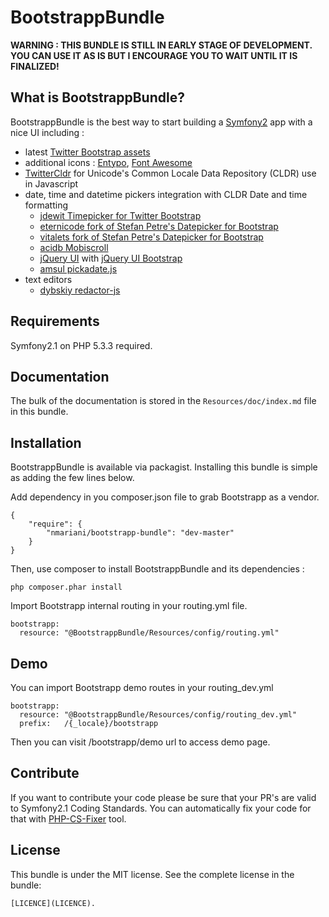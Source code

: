 BootstrappBundle
================

**WARNING : THIS BUNDLE IS STILL IN EARLY STAGE OF DEVELOPMENT. YOU CAN USE IT AS IS BUT I ENCOURAGE YOU TO WAIT UNTIL IT IS FINALIZED!**

What is BootstrappBundle?
-------------------------

BootstrappBundle is the best way to start building a [Symfony2](http://www.symfony.com) app with a nice UI including :

* latest [Twitter Bootstrap assets](http://twitter.github.com/bootstrap/)
* additional icons : [Entypo](http://github.com/danielbruce/entypo), [Font Awesome](http://github.com/FortAwesome/Font-Awesome)
* [TwitterCldr](http://github.com/twitter/twitter-cldr-js) for Unicode's Common Locale Data Repository (CLDR) use in Javascript
* date, time and datetime pickers integration with CLDR Date and time formatting
    * [jdewit Timepicker for Twitter Bootstrap](http://github.com/jdewit/bootstrap-timepicker)
    * [eternicode fork of Stefan Petre's Datepicker for Bootstrap](http://github.com/eternicode/bootstrap-datepicker)
    * [vitalets fork of Stefan Petre's Datepicker for Bootstrap](http://github.com/vitalets/bootstrap-datepicker)
    * [acidb Mobiscroll](http://github.com/acidb/mobiscroll)
    * [jQuery UI](http://github.com/jquery/jquery-ui) with [jQuery UI Bootstrap](http://github.com/addyosmani/jquery-ui-bootstrap)
    * [amsul pickadate.js ](http://github.com/amsul/pickadate.js)
* text editors
    * [dybskiy redactor-js ](http://github.com/dybskiy/redactor-js)

Requirements
------------

Symfony2.1 on PHP 5.3.3 required.

Documentation
-------------

The bulk of the documentation is stored in the `Resources/doc/index.md` file in this bundle.

Installation
------------

BootstrappBundle is available via packagist.
Installing this bundle is simple as adding the few lines below.

Add dependency in you composer.json file to grab Bootstrapp as a vendor.

    {
        "require": {
            "nmariani/bootstrapp-bundle": "dev-master"
        }
    }

Then, use composer to install BootstrappBundle and its dependencies :

    php composer.phar install

Import Bootstrapp internal routing in your routing.yml file.

    bootstrapp:
      resource: "@BootstrappBundle/Resources/config/routing.yml"

Demo
----

You can import Bootstrapp demo routes in your routing_dev.yml

    bootstrapp:
      resource: "@BootstrappBundle/Resources/config/routing_dev.yml"
      prefix:   /{_locale}/bootstrapp

Then you can visit /bootstrapp/demo url to access demo page.

Contribute
----------
If you want to contribute your code please be sure that your PR's are valid to Symfony2.1 Coding Standards.
You can automatically fix your code for that
with [PHP-CS-Fixer](http://cs.sensiolabs.org) tool.

License
-------

This bundle is under the MIT license. See the complete license in the bundle:

    [LICENCE](LICENCE).

